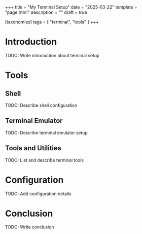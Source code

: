 +++
title = "My Terminal Setup"
date = "2025-03-22"
template = "page.html"
description = ""
draft = true

[taxonomies]
tags = [ "terminal", "tools" ]
+++

# Introduction

TODO: Write introduction about terminal setup

# Tools

## Shell

TODO: Describe shell configuration

## Terminal Emulator

TODO: Describe terminal emulator setup

## Tools and Utilities

TODO: List and describe terminal tools

# Configuration

TODO: Add configuration details

# Conclusion

TODO: Write conclusion